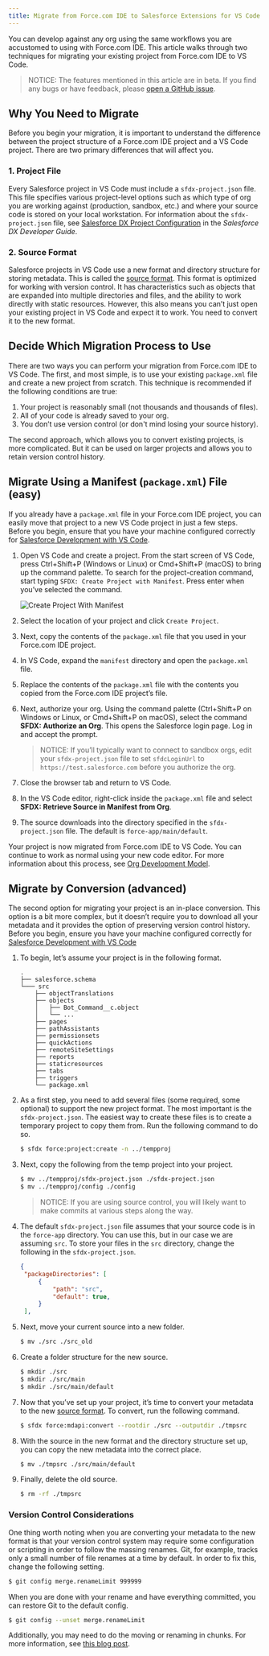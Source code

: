 ```yaml
---
title: Migrate from Force.com IDE to Salesforce Extensions for VS Code
---
```


You can develop against any org using the same workflows you are accustomed to using with Force.com IDE. This article walks through two techniques for migrating your existing project from Force.com IDE to VS Code.

> NOTICE: The features mentioned in this article are in beta. If you find any bugs or have feedback, please [open a GitHub issue](../bugs-and-feedback).

## Why You Need to Migrate

Before you begin your migration, it is important to understand the difference between the project structure of a Force.com IDE project and a VS Code project. There are two primary differences that will affect you.

### 1. Project File

Every Salesforce project in VS Code must include a `sfdx-project.json` file. This file specifies various project-level options such as which type of org you are working against (production, sandbox, etc.) and where your source code is stored on your local workstation. For information about the `sfdx-project.json` file, see [Salesforce DX Project Configuration](https://developer.salesforce.com/docs/atlas.en-us.sfdx_dev.meta/sfdx_dev/sfdx_dev_ws_config.htm) in the _Salesforce DX Developer Guide_.

### 2. Source Format

Salesforce projects in VS Code use a new format and directory structure for storing metadata. This is called the [source format](Source-Format). This format is optimized for working with version control. It has characteristics such as objects that are expanded into multiple directories and files, and the ability to work directly with static resources. However, this also means you can’t just open your existing project in VS Code and expect it to work. You need to convert it to the new format.

## Decide Which Migration Process to Use

There are two ways you can perform your migration from Force.com IDE to VS Code. The first, and most simple, is to use your existing `package.xml` file and create a new project from scratch. This technique is recommended if the following conditions are true:

1. Your project is reasonably small (not thousands and thousands of files).
2. All of your code is already saved to your org.
3. You don’t use version control (or don't mind losing your source history).

The second approach, which allows you to convert existing projects, is more complicated. But it can be used on larger projects and allows you to retain version control history.

## Migrate Using a Manifest (`package.xml`) File (easy)

If you already have a `package.xml` file in your Force.com IDE project, you can easily move that project to a new VS Code project in just a few steps. Before you begin, ensure that you have your machine configured correctly for [Salesforce Development with VS Code](../getting-started/install).

1. Open VS Code and create a project. From the start screen of VS Code, press Ctrl+Shift+P (Windows or Linux) or Cmd+Shift+P (macOS) to bring up the command palette. To search for the project-creation command, start typing `SFDX: Create Project with Manifest`. Press enter when you’ve selected the command.

   ![Create Project With Manifest](/images/create-project-with-manifest.png)

1. Select the location of your project and click `Create Project`.
1. Next, copy the contents of the `package.xml` file that you used in your Force.com IDE project.
1. In VS Code, expand the `manifest` directory and open the `package.xml` file.
1. Replace the contents of the `package.xml` file with the contents you copied from the Force.com IDE project’s file.
1. Next, authorize your org. Using the command palette (Ctrl+Shift+P on Windows or Linux, or Cmd+Shift+P on macOS), select the command **SFDX: Authorize an Org**. This opens the Salesforce login page. Log in and accept the prompt.

   > NOTICE: If you’ll typically want to connect to sandbox orgs, edit your `sfdx-project.json` file to set `sfdcLoginUrl` to `https://test.salesforce.com` before you authorize the org.

1. Close the browser tab and return to VS Code.
1. In the VS Code editor, right-click inside the `package.xml` file and select **SFDX: Retrieve Source in Manifest from Org**.
1. The source downloads into the directory specified in the `sfdx-project.json` file. The default is `force-app/main/default`.

Your project is now migrated from Force.com IDE to VS Code. You can continue to work as normal using your new code editor. For more information about this process, see [Org Development Model](org-development-model).

## Migrate by Conversion (advanced)

The second option for migrating your project is an in-place conversion. This option is a bit more complex, but it doesn’t require you to download all your metadata and it provides the option of preserving version control history. Before you begin, ensure you have your machine configured correctly for [Salesforce Development with VS Code](../getting-started/install)

1. To begin, let’s assume your project is in the following format.

   ```text
   .
   ├── salesforce.schema
   └─── src
       ├── objectTranslations
       ├── objects
       │   ├── Bot_Command__c.object
       │   └── ...
       ├── pages
       ├── pathAssistants
       ├── permissionsets
       ├── quickActions
       ├── remoteSiteSettings
       ├── reports
       ├── staticresources
       ├── tabs
       ├── triggers
       └── package.xml
   ```

1. As a first step, you need to add several files (some required, some optional) to support the new project format. The most important is the `sfdx-project.json`. The easiest way to create these files is to create a temporary project to copy them from. Run the following command to do so.

   ```bash
   $ sfdx force:project:create -n ../tempproj
   ```

1. Next, copy the following from the temp project into your project.

   ```bash
   $ mv ../tempproj/sfdx-project.json ./sfdx-project.json
   $ mv ../tempproj/config ./config
   ```

   > NOTICE: If you are using source control, you will likely want to make commits at various steps along the way.

1. The default `sfdx-project.json` file assumes that your source code is in the `force-app` directory. You can use this, but in our case we are assuming `src`. To store your files in the `src` directory, change the following in the `sfdx-project.json`.

   ```json
   {
    "packageDirectories": [
        {
            "path": "src",
            "default": true,
        }
    ],
   ```

1. Next, move your current source into a new folder.

   ```bash
   $ mv ./src ./src_old
   ```

1. Create a folder structure for the new source.

   ```bash
   $ mkdir ./src
   $ mkdir ./src/main
   $ mkdir ./src/main/default
   ```

1. Now that you’ve set up your project, it’s time to convert your metadata to the new [source format](Source-Format). To convert, run the following command.


    ```bash
    $ sfdx force:mdapi:convert --rootdir ./src --outputdir ./tmpsrc
    ```

1. With the source in the new format and the directory structure set up, you can copy the new metadata into the correct place.

   ```bash
   $ mv ./tmpsrc ./src/main/default
   ```

1. Finally, delete the old source.

   ```bash
   $ rm -rf ./tmpsrc
   ```

### Version Control Considerations

One thing worth noting when you are converting your metadata to the new format is that your version control system may require some configuration or scripting in order to follow the massing renames. Git, for example, tracks only a small number of file renames at a time by default. In order to fix this, change the following setting.

```bash
$ git config merge.renameLimit 999999
```

When you are done with your rename and have everything committed, you can restore Git to the default config.

```bash
$ git config --unset merge.renameLimit
```

Additionally, you may need to do the moving or renaming in chunks. For more information, see [this blog post](https://ntotten.com/2018/05/11/convert-metadata-to-source-format-while-maintain-git-history/).
